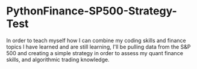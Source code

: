 # PythonFinance-SP500-Strategy-Test
In order to teach myself how I can combine my coding skills and finance topics I have learned and are still learning, I'll be pulling data from the S&amp;P 500 and creating a simple strategy in order to assess my quant finance skills, and algorithmic trading knowledge.  
